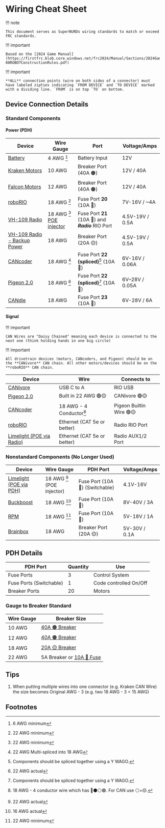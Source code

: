 # Wiring Cheat Sheet

!!! note

    This document serves as SuperNURDs wiring standards to match or exceed FRC standards.

!!! important

    Based on the [2024 Game Manual](https://firstfrc.blob.core.windows.net/frc2024/Manual/Sections/2024GameManual-08ROBOTConstructionRules.pdf)

!!! important

    **ALL** connection points (wire on both sides of a connector) must have labeled zipties indicating `FROM DEVICE` and `TO DEVICE` marked with a dividing line. `FROM` is on top `TO` on bottom.

## Device Connection Details

### Standard Components

#### Power (PDH)

| Device                                                                                                                                                                                                                                                                            | Wire Gauge                                                             | Port                                                | Voltage/Amps    |
| --------------------------------------------------------------------------------------------------------------------------------------------------------------------------------------------------------------------------------------------------------------------------------- | ---------------------------------------------------------------------- | --------------------------------------------------- | --------------- |
| [Battery](https://www.andymark.com/products/mk-es17-12-12v-sla-battery-set-of-2?via=Z2lkOi8vYW5keW1hcmsvV29ya2FyZWE6Ok5hdmlnYXRpb246OlNlYXJjaFJlc3VsdHMvJTdCJTIyYnV0dG9uJTIyJTNBJTIyc2VhcmNoJTIyJTJDJTIycSUyMiUzQSUyMkJhdHRlcnklMjIlMkMlMjJ1dGY4JTIyJTNBJTIyJUUyJTlDJTkzJTIyJTdE) | 4 AWG [^6m]                                                            | Battery Input                                       | 12V             |
| [Kraken Motors](https://wcproducts.com/products/kraken)                                                                                                                                                                                                                           | 10 AWG                                                                 | Breaker Port (40A 🟠)                              | 12V / 40A       |
| [Falcon Motors](https://store.ctr-electronics.com/falcon-500-powered-by-talon-fx/)                                                                                                                                                                                                | 12 AWG                                                                 | Breaker Port (40A 🟠)                              | 12V / 40A       |
| [roboRIO](https://www.ni.com/docs/en-US/bundle/roborio-frc-specs/page/specs.html)                                                                                                                                                                                                 | 18 AWG [^22m]                                                          | Fuse Port **20** (10A 🔴)                          | 7V-16V / \~4A   |
| [VH-109 Radio](https://frc-radio.vivid-hosting.net)                                                                                                                                                                                                                               | 18 AWG [^22m] [POE injector](https://www.revrobotics.com/rev-11-1210/) | Fuse Port **21** (10A 🔴) and ***Radio*** RIO Port | 4.5V-19V / 0.5A |
| [VH-109 Radio - Backup Power](https://frc-radio.vivid-hosting.net)                                                                                                                                                                                                                | 18 AWG                                                                 | Breaker Port (20A 🟡)                              | 4.5V-19V / 0.5A |
| [CANcoder](https://store.ctr-electronics.com/cancoder/)                                                                                                                                                                                                                           | 18 AWG [^22s]                                                          | Fuse Port **22 (spliced)**[^splice] (10A 🔴)       | 6V-16V / 0.06A  |
| [Pigeon 2.0](https://store.ctr-electronics.com/pigeon-2/)                                                                                                                                                                                                                         | 18 AWG [^22a]                                                          | Fuse Port **22 (spliced)**[^splice] (10A 🔴)       | 6V–28V / 0.05A  |
| [CANdle](https://store.ctr-electronics.com/candle/)                                                                                                                                                                                                                               | 18 AWG                                                                 | Fuse Port **23** (10A 🔴)                          | 6V-28V / 6A     |

#### Signal

!!! important

    CAN Wires are "Daisy Chained" meaning each device is connected to the next one (think holding hands in one big circle)

!!! important

    All drivetrain devices (motors, CANcoders, and Pigeon) should be on the **CANivore** CAN chain. All other motors/devices should be on the **roboRIO** CAN chain.

| Device                                                                                             | Wire                         | Connects to                |
| -------------------------------------------------------------------------------------------------- | ---------------------------- | -------------------------- |
| [CANivore](https://store.ctr-electronics.com/canivore/)                                            | USB C to A                   | RIO USB                    |
| [Pigeon 2.0](https://store.ctr-electronics.com/pigeon-2/)                                          | Built in 22 AWG 🟢🟡       | CANivore 🟢🟡            |
| [CANcoder](https://store.ctr-electronics.com/cancoder/)                                            | 18 AWG - 4 Conductor[^4cond] | Pigeon Builtin Wire 🟢🟡 |
| [roboRIO](https://www.ni.com/docs/en-US/bundle/roborio-frc-specs/page/specs.html)                  | Ethernet (CAT 5e or better)  | Radio RIO Port             |
| [Limelight (POE via Radio)](https://limelightvision.io/collections/products/products/limelight-3g) | Ethernet (CAT 5e or better)  | Radio AUX1/2 Port          |

### Nonstandard Components (No Longer Used)

| Device                                                                                                                                                                                                                                                                                                                                                                                                                                                                                         | Wire Gauge                   | PDH Port                         | Voltage/Amps  |
| ---------------------------------------------------------------------------------------------------------------------------------------------------------------------------------------------------------------------------------------------------------------------------------------------------------------------------------------------------------------------------------------------------------------------------------------------------------------------------------------------- | ---------------------------- | -------------------------------- | ------------- |
| [Limelight (POE via PDH)](https://limelightvision.io/collections/products/products/limelight-3g)                                                                                                                                                                                                                                                                                                                                                                                               | 18 AWG [^22a] (POE injector) | Fuse Port (10A 🔴) (Switchable) | 4.1V-16V      |
| [Buckboost](https://www.amazon.com/dp/B07YZBLCY5?ref_=cm_sw_r_mwn_dp_RTA53JTPWSH5JCAQQY3N&language=en-US&th=1)                                                                                                                                                                                                                                                                                                                                                                                 | 18 AWG [^16a]                | Fuse Port (10A 🔴)              | 8V-40V / 3A   |
| [RPM](https://www.revrobotics.com/rev-11-1856/)                                                                                                                                                                                                                                                                                                                                                                                                                                                | 18 AWG [^22m]                | Fuse Port (10A 🔴)              | 5V-18V / 1A   |
| [Brainbox](https://www.digikey.com/en/products/detail/brainboxes/SW-005/10707220?utm_adgroup=&utm_source=google&utm_medium=cpc&utm_campaign=PMax%20Shopping_Product_Low%20ROAS%20Categories&utm_term=&utm_content=&utm_id=go_cmp-20243063506_adg-_ad-__dev-c_ext-_prd-10707220_sig-CjwKCAiAgeeqBhBAEiwAoDDhn4cIbYoBl8Z6SP9xnkMEmNVM-WrD_xpfsFmYmj6y0Cb7H9kOBvuzMhoCeBUQAvD_BwE&gad_source=1&gclid=CjwKCAiAgeeqBhBAEiwAoDDhn4cIbYoBl8Z6SP9xnkMEmNVM-WrD_xpfsFmYmj6y0Cb7H9kOBvuzMhoCeBUQAvD_BwE) | 18 AWG                       | Breaker Port (20A 🟡)           | 5V-30V / 0.1A |

## PDH Details

| PDH Port                | Quantity | Use                    |
| ----------------------- | -------- | ---------------------- |
| Fuse Ports              | 3        | Control System         |
| Fuse Ports (Switchable) | 1        | Code controlled On/Off |
| Breaker Ports           | 20       | Motors                 |

### Gauge to Breaker Standard

| Wire Gauge | Breaker Size                                                                                                                                                                                                                                                                      |
| ---------- | --------------------------------------------------------------------------------------------------------------------------------------------------------------------------------------------------------------------------------------------------------------------------------- |
| 10 AWG     | [40A 🟠 Breaker](https://www.revrobotics.com/rev-11-1863/)                                                                                                                                                                                                                       |
| 12 AWG     | [40A 🟠 Breaker](https://www.revrobotics.com/rev-11-1863/)                                                                                                                                                                                                                       |
| 18 AWG     | [20A 🟡 Breaker](https://www.revrobotics.com/rev-11-1861/)                                                                                                                                                                                                                       |
| 22 AWG     | 5A Breaker or [10A 🔴 Fuse](https://www.andymark.com/products/10-amp-mini-red-fuse?via=Z2lkOi8vYW5keW1hcmsvV29ya2FyZWE6Ok5hdmlnYXRpb246OlNlYXJjaFJlc3VsdHMvJTdCJTIyYnV0dG9uJTIyJTNBJTIyc2VhcmNoJTIyJTJDJTIycSUyMiUzQSUyMmZ1c2UlMjIlMkMlMjJ1dGY4JTIyJTNBJTIyJUUyJTlDJTkzJTIyJTdE) |

## Tips

1. When putting multiple wires into one connector (e.g. Kraken CAN Wire) the size becomes Original AWG - 3 (e.g. two 18 AWG - 3 = 15 AWG)

## Footnotes

[^6m]: 6 AWG minimum
[^16a]: 16 AWG actual
[^22a]: 22 AWG actual
[^22m]: 22 AWG minimum
[^22s]: 22 AWG Multi-spliced into 18 AWG
[^splice]: Components should be spliced together using a Y WAGO.
[^4cond]:18 AWG - 4 conductor wire which has 🔴⚫️⚪️🟢. For CAN use ⚪️=🟡.
